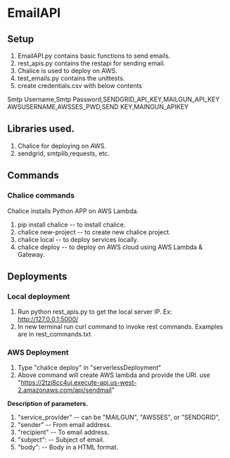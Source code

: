 # EmailAPI
## Setup
1. EmailAPI.py contains basic functions to send emails.
2. rest_apis.py contains the restapi for sending email.
3. Chalice is used to deploy on AWS.
4. test_emails.py contains the unittests.
5. create credentials.csv with below contents 
  
  Smtp Username,Smtp Password,SENDGRID_API_KEY,MAILGUN_API_KEY 
  AWSUSERNAME,AWSSES_PWD,SEND KEY,MAINGUN_APIKEY

## Libraries used.
1. Chalice for deploying on AWS.
2. sendgrid, smtplib,requests, etc.

## Commands
### Chalice commands
Chalice installs Python APP on AWS Lambda. 
1. pip install chalice -- to install chalice.
2. chalice new-project -- to create new chalice project.
3. chalice local -- to deploy services locally.
4. chalice deploy -- to deploy on AWS cloud using AWS Lambda & Gateway.
  
## Deployments
### Local deployment
1. Run python rest_apis.py to get the local server IP. 
    Ex:  http://127.0.0.1:5000/
2. In new terminal run curl command to invoke rest commands.
Examples are in rest_commands.txt

### AWS Deployment
1. Type "chalice deploy" in "serverlessDeployment" 
2. Above command will create AWS lambda and provide the URI.
   use "https://2tzi8cc4uj.execute-api.us-west-2.amazonaws.com/api/sendmail"
   

**Description of parameters.**
1. "service_provider" -- can be "MAILGUN", "AWSSES", or "SENDGRID",
2. "sender" -- From email address.  
3. "recipient"  -- To email address. 
4. "subject": -- Subject of email.
5. "body":  -- Body in a HTML format.


